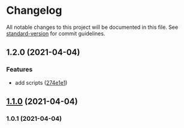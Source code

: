 # Changelog

All notable changes to this project will be documented in this file. See [standard-version](https://github.com/conventional-changelog/standard-version) for commit guidelines.

## 1.2.0 (2021-04-04)


### Features

* add scripts ([274e1e1](https://github.com/BestDingSheng/version/commit/274e1e1294c7f4d71c7faf961480d106899c1435))

## [1.1.0](https://github.com/BestDingSheng/version/compare/v1.0.1...v1.1.0) (2021-04-04)

### 1.0.1 (2021-04-04)
